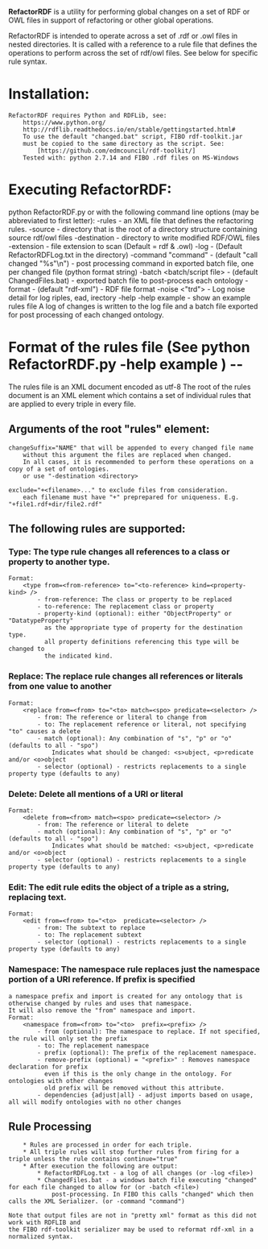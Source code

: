 __RefactorRDF__ is a utility for performing global changes on a set of RDF or OWL files
in support of refactoring or other global operations.

RefactorRDF is intended to operate across a set of .rdf or .owl files in nested directories.
It is called with a reference to a rule file that defines the operations to perform across 
the set of rdf/owl files. See below for specific rule syntax.
	
# Installation:
	RefactorRDF requires Python and RDFLib, see: 
		https://www.python.org/
		http://rdflib.readthedocs.io/en/stable/gettingstarted.html#
		To use the default "changed.bat" script, FIBO rdf-toolkit.jar
		must be copied to the same directory as the script. See:
			[https://github.com/edmcouncil/rdf-toolkit/]
		Tested with: python 2.7.14 and FIBO .rdf files on MS-Windows
		
# Executing RefactorRDF: 
python RefactorRDF.py <RulesFile> <Directory> 
or with the following command line options (may be abbreviated to first letter):
	-rules <RulesFile>	          - an XML file that defines the refactoring rules.
	-source <Directory>          - directory that is the root of a directory structure 
	                                containing source rdf/owl files
	-destination <Destination>   - directory to write modified RDF/OWL files
	-extension <file extension>  - file extension to scan (Default = rdf & .owl)
	-log <Log file>              - (Default RefactorRDFLog.txt in the <RulesFile> directory)
	-command "command"           - (default "call changed \"%s\"\\n") - post processing command 
	                                in exported batch file, one per changed file (python format string)
	-batch <batch/script file>   - (default ChangedFiles.bat) - exported batch file 
	                                to post-process each ontology
	-format <RDF-Syntax>         - (default "rdf-xml") - RDF file format
	-noise <"trd">               - Log noise detail for log <t>riples, <r>ead, <d>irectory
	-help 
	-help example 	              - show an example rules file
A log of changes is written to the log file and a batch file exported for post processing of each changed ontology.
	


# Format of the rules file (See python RefactorRDF.py -help example ) --

The rules file is an XML document encoded as utf-8
The root of the rules document is an XML element <rules>
which contains a set of individual rules that are applied to every triple in
every file.

## Arguments of the root "rules" element:
	changeSuffix="NAME" that will be appended to every changed file name
		without this argument the files are replaced when changed.
		In all cases, it is recommended to perform these operations on a copy of a set of ontologies.
		or use "-destination <directory>
	
	exclude="+<filename>..." to exclude files from consideration.
		each filename must have "+" preprepared for uniqueness. E.g. "+file1.rdf+dir/file2.rdf"

## The following rules are supported:

### Type: The type rule changes all references to a class or property to another type.
	Format:
		<type from=<from-reference> to="<to-reference> kind=<property-kind> />
			- from-reference: The class or property to be replaced
			- to-reference: The replacement class or property
			- property-kind (optional): either "ObjectProperty" or "DatatypeProperty"
			  as the appropriate type of property for the destination type.
			  all property definitions referencing this type will be changed to
			  the indicated kind.
			  
### Replace: The replace rule changes all references or literals from one value to another
	Format:
		<replace from=<from> to="<to> match=<spo> predicate=<selector> />
			- from: The reference or literal to change from
			- to: The replacement reference or literal, not specifying "to" causes a delete
			- match (optional): Any combination of "s", "p" or "o" (defaults to all - "spo")
				Indicates what should be changed: <s>ubject, <p>redicate and/or <o>object
			- selector (optional) - restricts replacements to a single property type (defaults to any)
			  
### Delete: Delete all mentions of a URI or literal
	Format:
		<delete from=<from> match=<spo> predicate=<selector> />
			- from: The reference or literal to delete
			- match (optional): Any combination of "s", "p" or "o" (defaults to all - "spo")
				Indicates what should be matched: <s>ubject, <p>redicate and/or <o>object
			- selector (optional) - restricts replacements to a single property type (defaults to any)
			
### Edit: The edit rule edits the object of a triple as a string, replacing text.
	Format:
		<edit from=<from> to="<to>  predicate=<selector> />
			- from: The subtext to replace
			- to: The replacement subtext
			- selector (optional) - restricts replacements to a single property type (defaults to any)
			
### Namespace: The namespace rule replaces just the namespace portion of a URI reference. If prefix is specified
	a namespace prefix and import is created for any ontology that is otherwise changed by rules and uses that namespace.
	It will also remove the "from" namespace and import.
	Format:
		<namespace from=<from> to="<to>  prefix=<prefix> />
			- from (optional): The namespace to replace. If not specified, the rule will only set the prefix
			- to: The replacement namespace
			- prefix (optional): The prefix of the replacement namespace.
			- remove-prefix (optional) = "<prefix>" : Removes namespace declaration for prefix 
			  even if this is the only change in the ontology. For ontologies with other changes
			  old prefix will be removed without this attribute.
			- dependencies {adjust|all} - adjust imports based on usage, all will modify ontologies with no other changes

## Rule Processing
		* Rules are processed in order for each triple.
		* All triple rules will stop further rules from firing for a triple unless the rule contains continue="true"
		* After execution the following are output:
			* RefactorRDFLog.txt - a log of all changes (or -log <file>)
			* ChangedFiles.bat - a windows batch file executing "changed" for each file changed to allow for (or -batch <file>)
				post-processing. In FIBO this calls "changed" which then calls the XML Serializer. (or -command "command")
				
	Note that output files are not in "pretty xml" format as this did not work with RDFLIB and 
	the FIBO rdf-toolkit serializer may be used to reformat rdf-xml in a normalized syntax.
